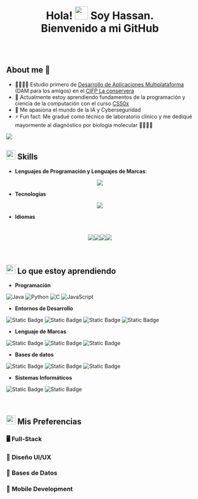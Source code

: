 <h1 align="center"><b>Hola! <img src="https://media.giphy.com/media/hvRJCLFzcasrR4ia7z/giphy.gif" width="35"><a target="_blank" align="left"> Soy Hassan. </br> Bienvenido a mi GitHub </b>
</a></h1>
</br>
</br>

## About me 👀
  - 👨🏽‍💻📱 Estudio primero de [Desarrollo de Aplicaciones Multiplataforma](https://llegarasalto.com/guiafp/ciclos/IFC-322.html) (DAM para los amigos) en el [CIFP La conservera](https://www.ieslosalbares.es/laconservera/)
  - 🏫 Actualmente estoy aprendiendo fundamentos de la programación y ciencia de la computación con el curso [CS50x](https://www.edx.org/learn/computer-science/harvard-university-cs50-s-introduction-to-computer-science "CS50's Introduction to Computer Science")   
  - 💞️ Me apasiona el mundo de la IA y Cyberseguridad   
  - ⚡ Fun fact: Me gradué como técnico de laboratorio clínico y me dediqué mayormente al diagnóstico por biología molecular 👨🏽‍🔬🧬   

<img src="https://user-images.githubusercontent.com/73097560/115834477-dbab4500-a447-11eb-908a-139a6edaec5c.gif">

</br>

## <img src="https://media2.giphy.com/media/QssGEmpkyEOhBCb7e1/giphy.gif?cid=ecf05e47a0n3gi1bfqntqmob8g9aid1oyj2wr3ds3mg700bl&rid=giphy.gif" width ="25"><b>  Skills</b>

- **Lenguajes de Programación y Lenguajes de Marcas**:
 
<p align="center">
  <a href="https://skillicons.dev">
    <img src="https://skillicons.dev/icons?i=html,java,js,md,c,python,&perline=14" />
  </a>
</p>

- **Tecnologías**

<p align="center">
  <a href="https://skillicons.dev">
    <img src="https://skillicons.dev/icons?i=git,discord,github,vscode,idea,&perline=14" />
  </a>
</p>

- **Idiomas**


 <h1 align="center"><img src=https://github.com/user-attachments/assets/493a1885-9984-48ea-8dac-3c90ef177b2c><img src=https://github.com/user-attachments/assets/32ef418f-7a5b-4497-9f93-c0b9dcd66cf8><img src=https://github.com/user-attachments/assets/a912263e-b2dc-4719-ad59-966f6f245282><img src=https://github.com/user-attachments/assets/f66810fe-0816-4ad5-9dd5-e361a178b1cc></h1><br>


## <img src="https://media2.giphy.com/media/QssGEmpkyEOhBCb7e1/giphy.gif?cid=ecf05e47a0n3gi1bfqntqmob8g9aid1oyj2wr3ds3mg700bl&rid=giphy.gif" width ="25"><b>  Lo que estoy aprendiendo</b>
- **Programación**

![Java](https://img.shields.io/badge/Java-ED8B00?style=for-the-badge&logo=java&logoColor=white)
![Python](https://img.shields.io/badge/Python-FFD43B?style=for-the-badge&logo=python&logoColor=306998)
![C](https://img.shields.io/badge/C-00599C?style=for-the-badge&logo=c&logoColor=white)
![JavaScript](https://img.shields.io/badge/JavaScript-323330?style=for-the-badge&logo=javascript&logoColor=F7DF1E)

- **Entornos de Desarrollo**
  
![Static Badge](https://img.shields.io/badge/VSCode-blue)
![Static Badge](https://img.shields.io/badge/IntelliJ-red?logoSize=auto)
![Static Badge](https://img.shields.io/badge/React-blue?logo=React&labelColor=black)
![Static Badge](https://img.shields.io/badge/NodeJS-green)


- **Lenguaje de Marcas**

![Static Badge](https://img.shields.io/badge/HTML-orange?logo=HTML5)
![Static Badge](https://img.shields.io/badge/CSS-blue?logo=CSS3)
![Static Badge](https://img.shields.io/badge/MarkDown-black?logo=MarkDown)

- **Bases de datos**

![Static Badge](https://img.shields.io/badge/SQL-white?logo=MySQL)
![Static Badge](https://img.shields.io/badge/Docker-lightblue?logo=Docker)
![Static Badge](https://img.shields.io/badge/MongoDB-green?logo=MongoDB)


- **Sistemas Informáticos**

![Static Badge](https://img.shields.io/badge/Windows-lightblue)
![Static Badge](https://img.shields.io/badge/Linux-red?logo=Linux&labelColor=grey)

</br>

## <img src="https://media2.giphy.com/media/QssGEmpkyEOhBCb7e1/giphy.gif?cid=ecf05e47a0n3gi1bfqntqmob8g9aid1oyj2wr3ds3mg700bl&rid=giphy.gif" width ="25"><b> Mis Preferencias</b>

###  🖥️ **Full-Stack** 
###  🎨 **Diseño UI/UX** 
###  💾 **Bases de Datos** 
###  📲 **Mobile Development** 


<!---
ItsHazzan/ItsHazzan is a ✨ special ✨ repository because its `README.md` (this file) appears on your GitHub profile.
You can click the Preview link to take a look at your changes.
--->
